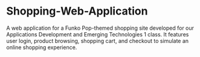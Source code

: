 # Shopping-Web-Application
A web application for a Funko Pop-themed shopping site developed for our Applications Development and Emerging Technologies 1 class. It features user login, product browsing, shopping cart, and checkout to simulate an online shopping experience.

